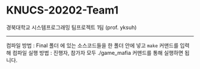 # KNUCS-20202-Team1
경북대학교 시스템프로그래밍 팀프로젝트 1팀 (prof. yksuh)

---

컴파일 방법 : Final 폴더 에 있는 소스코드들을 한 폴더 안에 넣고 `make` 커맨드를 입력해 컴파일
실행 방법 : 진행자, 참가자 모두 ./game_mafia 커맨드를 통해 실행하면 됩니다.
